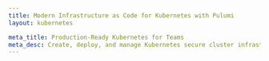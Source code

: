 ```yaml
---
title: Modern Infrastructure as Code for Kubernetes with Pulumi
layout: kubernetes

meta_title: Production-Ready Kubernetes for Teams
meta_desc: Create, deploy, and manage Kubernetes secure cluster infrastructure, and productively configure and deploy your applications.
---
```

